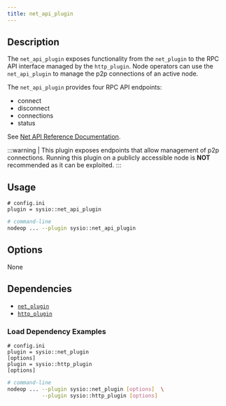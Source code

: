 ```yaml
---
title: net_api_plugin
---
```


## Description

The `net_api_plugin` exposes functionality from the `net_plugin` to the RPC API interface managed by the `http_plugin`. Node operators can use the `net_api_plugin` to manage the p2p connections of an active node.

The `net_api_plugin` provides four RPC API endpoints:

* connect
* disconnect
* connections
* status

See [Net API Reference Documentation](/docs/api-reference/net-api).

:::warning
| This plugin exposes endpoints that allow management of p2p connections. Running this plugin on a publicly accessible node is **NOT** recommended as it can be exploited.
:::

## Usage

```console
# config.ini
plugin = sysio::net_api_plugin
```

```sh
# command-line
nodeop ... --plugin sysio::net_api_plugin
```

## Options

None

## Dependencies

* [`net_plugin`](net-plugin.md)
* [`http_plugin`](http-plugin.md)

### Load Dependency Examples

```console
# config.ini
plugin = sysio::net_plugin
[options]
plugin = sysio::http_plugin
[options]
```

```sh
# command-line
nodeop ... --plugin sysio::net_plugin [options]  \
           --plugin sysio::http_plugin [options]
```

